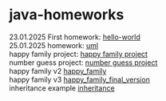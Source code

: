 # java-homeworks

23.01.2025 First homework: [hello-world](./hello-world) \
25.01.2025 homework: [uml](./uml) \
happy family project: [happy family project](./hw01-happy-family-project) \
number guess project: [number guess project](./hw01-number-guess) \
happy family v2 [happy_family](./hw02_happy_family) \
happy family v3 [happy_family_final_version](./hw03_happy_family) \
inheritance example [inheritance](.Inheritance)
